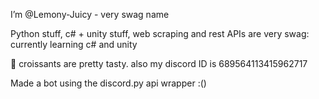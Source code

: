 I’m @Lemony-Juicy - very swag name

Python stuff, c# + unity stuff, web scraping and rest APIs are very swag: currently learning c# and unity

🥐 croissants are pretty tasty. also my discord ID is 689564113415962717

Made a bot using the discord.py api wrapper :()

